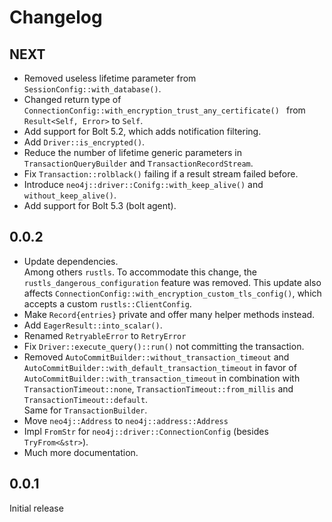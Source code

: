 # Changelog

## NEXT
 - Removed useless lifetime parameter from `SessionConfig::with_database()`.
 - Changed return type of `ConnectionConfig::with_encryption_trust_any_certificate() ` from `Result<Self, Error>` to `Self`.
 - Add support for Bolt 5.2, which adds notification filtering.
 - Add `Driver::is_encrypted()`.
 - Reduce the number of lifetime generic parameters in `TransactionQueryBuilder` and `TransactionRecordStream`.
 - Fix `Transaction::rolblack()` failing if a result stream failed before.
 - Introduce `neo4j::driver::Conifg::with_keep_alive()` and `without_keep_alive()`.
 - Add support for Bolt 5.3 (bolt agent).

## 0.0.2
 - Update dependencies.  
   Among others `rustls`.
   To accommodate this change, the `rustls_dangerous_configuration` feature was removed.
   This update also affects `ConnectionConfig::with_encryption_custom_tls_config()`, which accepts a custom `rustls::ClientConfig`.
 - Make `Record{entries}` private and offer many helper methods instead.
 - Add `EagerResult::into_scalar()`.
 - Renamed `RetryableError` to `RetryError`
 - Fix `Driver::execute_query()::run()` not committing the transaction.
 - Removed `AutoCommitBuilder::without_transaction_timeout` and `AutoCommitBuilder::with_default_transaction_timeout`
   in favor of `AutoCommitBuilder::with_transaction_timeout` in combination with `TransactionTimeout::none`,
   `TransactionTimeout::from_millis` and `TransactionTimeout::default`.  
   Same for `TransactionBuilder`.
 - Move `neo4j::Address` to `neo4j::address::Address`
 - Impl `FromStr` for `neo4j::driver::ConnectionConfig` (besides `TryFrom<&str>`).
 - Much more documentation.

## 0.0.1
Initial release

